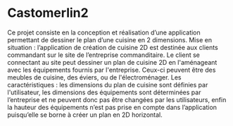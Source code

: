 # Castomerlin2

Ce projet consiste en la conception et réalisation d’une application permettant de dessiner le plan d’une cuisine en 2 dimensions.
Mise en situation : l’application de création de cuisine 2D est destinée aux clients commandant sur le site de l’entreprise commanditaire. 
Le client se connectant au site peut dessiner un plan de cuisine 2D en l'aménageant avec les équipements fournis par l'entreprise. 
Ceux-ci peuvent être des meubles de cuisine, des éviers, ou de l'électroménager.
Les caractéristiques : les dimensions du plan de cuisine sont définies par l'utilisateur, les dimensions des équipements sont déterminées par l’entreprise et ne peuvent donc 
pas être changées par les utilisateurs, enfin la hauteur des équipements n’est pas prise en compte dans l’application puisqu’elle se borne à créer un plan en 2D horizontal.

